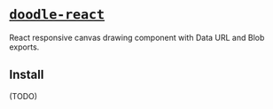 # [`doodle-react`](https://www.npmjs.com/package/doodle-react)

React responsive canvas drawing component with Data URL and Blob exports.

## Install

(TODO)
